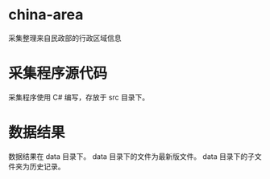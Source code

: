# china-area
采集整理来自民政部的行政区域信息

# 采集程序源代码
采集程序使用 C# 编写，存放于 src 目录下。

# 数据结果
数据结果在 data 目录下。
data 目录下的文件为最新版文件。
data 目录下的子文件夹为历史记录。